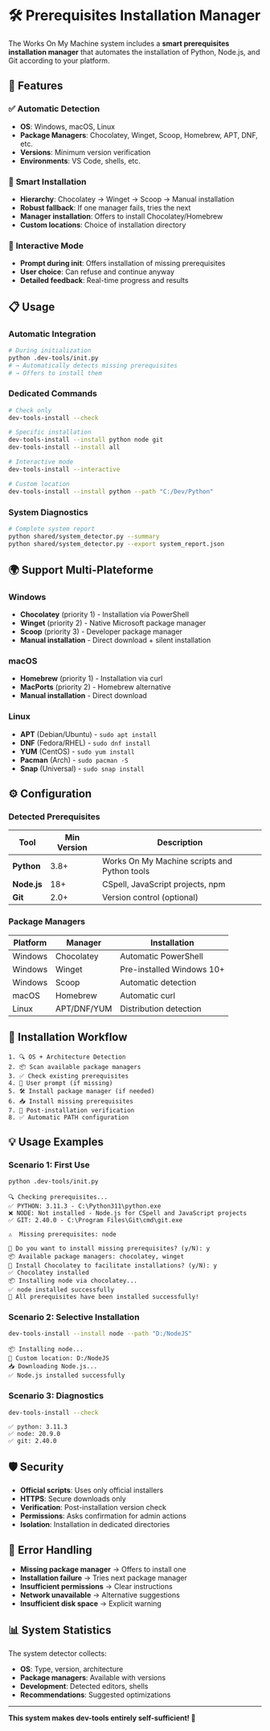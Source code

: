 # 🛠️ Prerequisites Installation Manager

The Works On My Machine system includes a **smart prerequisites installation manager** that automates the installation of Python, Node.js, and Git according to your platform.

## 🎯 **Features**

### ✅ **Automatic Detection**
- **OS**: Windows, macOS, Linux
- **Package Managers**: Chocolatey, Winget, Scoop, Homebrew, APT, DNF, etc.
- **Versions**: Minimum version verification
- **Environments**: VS Code, shells, etc.

### 🚀 **Smart Installation**
- **Hierarchy**: Chocolatey → Winget → Scoop → Manual installation
- **Robust fallback**: If one manager fails, tries the next
- **Manager installation**: Offers to install Chocolatey/Homebrew
- **Custom locations**: Choice of installation directory

### 🤔 **Interactive Mode**
- **Prompt during init**: Offers installation of missing prerequisites
- **User choice**: Can refuse and continue anyway
- **Detailed feedback**: Real-time progress and results

## 📋 **Usage**

### **Automatic Integration**
```bash
# During initialization
python .dev-tools/init.py
# → Automatically detects missing prerequisites
# → Offers to install them
```

### **Dedicated Commands**
```bash
# Check only
dev-tools-install --check

# Specific installation
dev-tools-install --install python node git
dev-tools-install --install all

# Interactive mode
dev-tools-install --interactive

# Custom location
dev-tools-install --install python --path "C:/Dev/Python"
```

### **System Diagnostics**
```bash
# Complete system report
python shared/system_detector.py --summary
python shared/system_detector.py --export system_report.json
```

## 🌍 **Support Multi-Plateforme**

### **Windows**
- **Chocolatey** (priority 1) - Installation via PowerShell
- **Winget** (priority 2) - Native Microsoft package manager
- **Scoop** (priority 3) - Developer package manager
- **Manual installation** - Direct download + silent installation

### **macOS**
- **Homebrew** (priority 1) - Installation via curl
- **MacPorts** (priority 2) - Homebrew alternative
- **Manual installation** - Direct download

### **Linux**
- **APT** (Debian/Ubuntu) - `sudo apt install`
- **DNF** (Fedora/RHEL) - `sudo dnf install`
- **YUM** (CentOS) - `sudo yum install`
- **Pacman** (Arch) - `sudo pacman -S`
- **Snap** (Universal) - `sudo snap install`

## ⚙️ **Configuration**

### **Detected Prerequisites**
| Tool | Min Version | Description |
|------|-------------|-------------|
| **Python** | 3.8+ | Works On My Machine scripts and Python tools |
| **Node.js** | 18+ | CSpell, JavaScript projects, npm |
| **Git** | 2.0+ | Version control (optional) |

### **Package Managers**
| Platform | Manager | Installation |
|----------|---------|--------------|
| Windows | Chocolatey | Automatic PowerShell |
| Windows | Winget | Pre-installed Windows 10+ |
| Windows | Scoop | Automatic detection |
| macOS | Homebrew | Automatic curl |
| Linux | APT/DNF/YUM | Distribution detection |

## 🔧 **Installation Workflow**

```
1. 🔍 OS + Architecture Detection
2. 📦 Scan available package managers
3. ✅ Check existing prerequisites
4. 🤔 User prompt (if missing)
5. 🛠️ Install package manager (if needed)
6. 📥 Install missing prerequisites
7. 🔄 Post-installation verification
8. ✅ Automatic PATH configuration
```

## 💡 **Usage Examples**

### **Scenario 1: First Use**
```bash
python .dev-tools/init.py
```
```
🔍 Checking prerequisites...
✅ PYTHON: 3.11.3 - C:\Python311\python.exe
❌ NODE: Not installed - Node.js for CSpell and JavaScript projects
✅ GIT: 2.40.0 - C:\Program Files\Git\cmd\git.exe

⚠️  Missing prerequisites: node

🤔 Do you want to install missing prerequisites? (y/N): y
📦 Available package managers: chocolatey, winget
🍫 Install Chocolatey to facilitate installations? (y/N): y
✅ Chocolatey installed
📦 Installing node via chocolatey...
✅ node installed successfully
🎉 All prerequisites have been installed successfully!
```

### **Scenario 2: Selective Installation**
```bash
dev-tools-install --install node --path "D:/NodeJS"
```
```
📦 Installing node...
📁 Custom location: D:/NodeJS
📥 Downloading Node.js...
✅ Node.js installed successfully
```

### **Scenario 3: Diagnostics**
```bash
dev-tools-install --check
```
```
✅ python: 3.11.3
✅ node: 20.9.0
✅ git: 2.40.0
```

## 🛡️ **Security**

- **Official scripts**: Uses only official installers
- **HTTPS**: Secure downloads only
- **Verification**: Post-installation version check
- **Permissions**: Asks confirmation for admin actions
- **Isolation**: Installation in dedicated directories

## 🚨 **Error Handling**

- **Missing package manager** → Offers to install one
- **Installation failure** → Tries next package manager
- **Insufficient permissions** → Clear instructions
- **Network unavailable** → Alternative suggestions
- **Insufficient disk space** → Explicit warning

## 📊 **System Statistics**

The system detector collects:
- **OS**: Type, version, architecture
- **Package managers**: Available with versions
- **Development**: Detected editors, shells
- **Recommendations**: Suggested optimizations

---

**This system makes dev-tools entirely self-sufficient! 🎉**